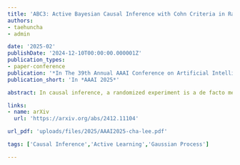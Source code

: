 ```yaml
---
title: 'ABC3: Active Bayesian Causal Inference with Cohn Criteria in Randomized Experiments'
authors:
- taehuncha
- admin

date: '2025-02'
publishDate: '2024-12-10T00:00:00.000001Z'
publication_types:
- paper-conference
publication: '*In The 39th Annual AAAI Conference on Artificial Intelligence*'
publication_short: 'In *AAAI 2025*'

abstract: In causal inference, a randomized experiment is a de facto method to overcome various theoretical issues in observational study. However, the experimental design requires expensive costs, so an efficient experimental design is necessary. We propose ABC3, a Bayesian active learning policy for causal inference. We show a policy minimizing an estimation error on conditional average treatment effect is equivalent to minimizing an integrated posterior variance, similar to Cohn criteria. We theoretically prove ABC3 also minimizes an imbalance between the treatment and control groups and the type 1 error probability. Imbalance-minimizing characteristic is especially notable as several works have emphasized the importance of achieving balance. Through extensive experiments on real-world data sets, ABC3 achieves the highest efficiency, while empirically showing the theoretical results hold.

links:
- name: arXiv
  url: 'https://arxiv.org/abs/2412.11104'

url_pdf: 'uploads/files/2025/AAAI2025-cha-lee.pdf'

tags: ['Causal Inference','Active Learning','Gaussian Process']

---
```

